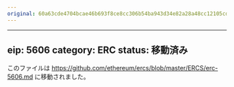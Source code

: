```yaml
---
original: 60a63cde4704bcae46b693f8ce8cc306b54ba943d34e82a28a48cc12105cd261
---
```


---
eip: 5606
category: ERC
status: 移動済み
---

このファイルは https://github.com/ethereum/ercs/blob/master/ERCS/erc-5606.md に移動されました。